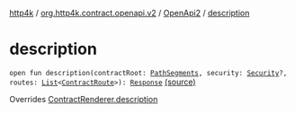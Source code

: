 [http4k](../../index.md) / [org.http4k.contract.openapi.v2](../index.md) / [OpenApi2](index.md) / [description](./description.md)

# description

`open fun description(contractRoot: `[`PathSegments`](../../org.http4k.contract/-path-segments/index.md)`, security: `[`Security`](../../org.http4k.contract.security/-security/index.md)`?, routes: `[`List`](https://kotlinlang.org/api/latest/jvm/stdlib/kotlin.collections/-list/index.html)`<`[`ContractRoute`](../../org.http4k.contract/-contract-route/index.md)`>): `[`Response`](../../org.http4k.core/-response/index.md) [(source)](https://github.com/http4k/http4k/blob/master/http4k-contract/src/main/kotlin/org/http4k/contract/openapi/v2/OpenApi2.kt#L47)

Overrides [ContractRenderer.description](../../org.http4k.contract/-contract-renderer/description.md)

